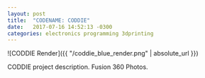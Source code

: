 ```yaml
---
layout: post
title:  "CODENAME: CODDIE"
date:   2017-07-16 14:52:13 -0300
categories: electronics programming 3dprinting
---
```

![CODDIE Render]({{ "/coddie_blue_render.png" | absolute_url }})

CODDIE project description.
Fusion 360 Photos.
